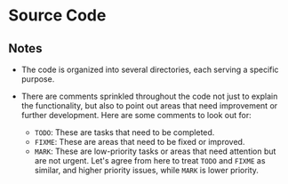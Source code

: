 # Source Code

## Notes

- The code is organized into several directories, each serving a specific purpose.

- There are comments sprinkled throughout the code not just to explain the functionality, but also to point out areas that need improvement or further development. Here are some comments to look out for:
  - `TODO`: These are tasks that need to be completed.
  - `FIXME`: These are areas that need to be fixed or improved.
  - `MARK`: These are low-priority tasks or areas that need attention but are not urgent.
Let's agree from here to treat `TODO` and `FIXME` as similar, and higher priority issues, while `MARK` is lower priority.